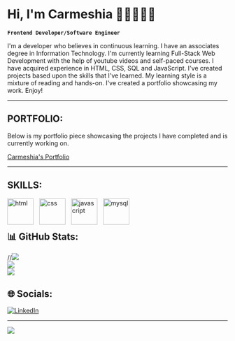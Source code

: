 # Hi, I'm Carmeshia 👩🏽‍💻👋🏾

**`Frontend Developer/Software Engineer`**

I'm a developer who believes in continuous learning. I have an associates degree in Information Technology. I'm currently learning Full-Stack Web Development with the help of youtube videos and self-paced courses. I have acquired experience in HTML, CSS, SQL and JavaScript. I've created projects based upon the skills that I've learned. My learning style is a mixture of reading and hands-on. I've created a portfolio showcasing my work. Enjoy!

<hr>


## PORTFOLIO:
  Below is my portfolio piece showcasing the projects I have completed and is currently working on.
  
  [Carmeshia's Portfolio](https://meshia13.github.io/Web-Portfolio/)

  <hr>


## SKILLS:


  <img align="left" alt="html" width="60px" style="padding-right:10px;" src="https://cdn.jsdelivr.net/gh/devicons/devicon/icons/html5/html5-plain-wordmark.svg" />
  <img align="left" alt="css" width="60px" style="padding-right:10px;" src="https://cdn.jsdelivr.net/gh/devicons/devicon/icons/css3/css3-plain-wordmark.svg" />
  <img align="left" alt="javascript" width="60px" style="padding-right:10px;" src="https://cdn.jsdelivr.net/gh/devicons/devicon/icons/javascript/javascript-plain.svg" />
  <img align="left" alt="mysql" width="60px" style="padding-right:10px;" src="https://cdn.jsdelivr.net/gh/devicons/devicon/icons/mysql/mysql-original-wordmark.svg" /> 

<br> 
<br> 

#

## 📊 GitHub Stats:
//![](https://github-readme-stats.vercel.app/api?username=Meshia13&theme=dark&hide_border=false&include_all_commits=false&count_private=false)<br/>
![](https://github-readme-streak-stats.herokuapp.com/?user=Meshia13&theme=dark&hide_border=false)<br/>
![](https://github-readme-stats.vercel.app/api/top-langs/?username=Meshia13&theme=dark&hide_border=false&include_all_commits=false&count_private=false&layout=compact)




## 🌐 Socials:
[![LinkedIn](https://img.shields.io/badge/LinkedIn-%230077B5.svg?logo=linkedin&logoColor=white)](https://linkedin.com/in/https://www.linkedin.com/in/carmeshia-lazzana-bab06216b/) 


---
[![](https://visitcount.itsvg.in/api?id=Meshia13&icon=2&color=11)](https://visitcount.itsvg.in)

<!-- Proudly created with GPRM ( https://gprm.itsvg.in ) -->




